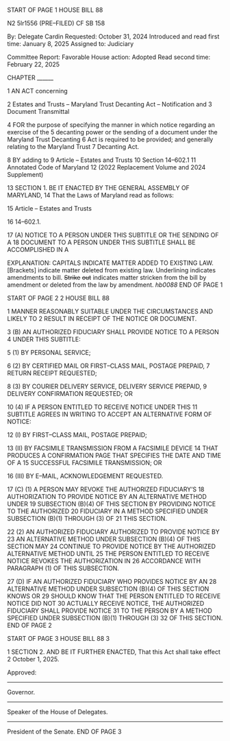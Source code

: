 START OF PAGE 1
HOUSE BILL 88

N2 5lr1556
(PRE–FILED) CF SB 158

By: Delegate Cardin
Requested: October 31, 2024
Introduced and read first time: January 8, 2025
Assigned to: Judiciary

Committee Report: Favorable
House action: Adopted
Read second time: February 22, 2025

CHAPTER ______

1 AN ACT concerning

2 Estates and Trusts – Maryland Trust Decanting Act – Notification and
3 Document Transmittal

4 FOR the purpose of specifying the manner in which notice regarding an exercise of the
5 decanting power or the sending of a document under the Maryland Trust Decanting
6 Act is required to be provided; and generally relating to the Maryland Trust
7 Decanting Act.

8 BY adding to
9 Article – Estates and Trusts
10 Section 14–602.1
11 Annotated Code of Maryland
12 (2022 Replacement Volume and 2024 Supplement)

13 SECTION 1. BE IT ENACTED BY THE GENERAL ASSEMBLY OF MARYLAND,
14 That the Laws of Maryland read as follows:

15 Article – Estates and Trusts

16 14–602.1.

17 (A) NOTICE TO A PERSON UNDER THIS SUBTITLE OR THE SENDING OF A
18 DOCUMENT TO A PERSON UNDER THIS SUBTITLE SHALL BE ACCOMPLISHED IN A

EXPLANATION: CAPITALS INDICATE MATTER ADDED TO EXISTING LAW.
[Brackets] indicate matter deleted from existing law.
Underlining indicates amendments to bill.
~~Strike~~ ~~out~~ indicates matter stricken from the bill by amendment or deleted from the law by
amendment. *hb0088*
END OF PAGE 1

START OF PAGE 2
2 HOUSE BILL 88

1 MANNER REASONABLY SUITABLE UNDER THE CIRCUMSTANCES AND LIKELY TO
2 RESULT IN RECEIPT OF THE NOTICE OR DOCUMENT.

3 (B) AN AUTHORIZED FIDUCIARY SHALL PROVIDE NOTICE TO A PERSON
4 UNDER THIS SUBTITLE:

5 (1) BY PERSONAL SERVICE;

6 (2) BY CERTIFIED MAIL OR FIRST–CLASS MAIL, POSTAGE PREPAID,
7 RETURN RECEIPT REQUESTED;

8 (3) BY COURIER DELIVERY SERVICE, DELIVERY SERVICE PREPAID,
9 DELIVERY CONFIRMATION REQUESTED; OR

10 (4) IF A PERSON ENTITLED TO RECEIVE NOTICE UNDER THIS
11 SUBTITLE AGREES IN WRITING TO ACCEPT AN ALTERNATIVE FORM OF NOTICE:

12 (I) BY FIRST–CLASS MAIL, POSTAGE PREPAID;

13 (II) BY FACSIMILE TRANSMISSION FROM A FACSIMILE DEVICE
14 THAT PRODUCES A CONFIRMATION PAGE THAT SPECIFIES THE DATE AND TIME OF A
15 SUCCESSFUL FACSIMILE TRANSMISSION; OR

16 (III) BY E–MAIL, ACKNOWLEDGEMENT REQUESTED.

17 (C) (1) A PERSON MAY REVOKE THE AUTHORIZED FIDUCIARY’S
18 AUTHORIZATION TO PROVIDE NOTICE BY AN ALTERNATIVE METHOD UNDER
19 SUBSECTION (B)(4) OF THIS SECTION BY PROVIDING NOTICE TO THE AUTHORIZED
20 FIDUCIARY IN A METHOD SPECIFIED UNDER SUBSECTION (B)(1) THROUGH (3) OF
21 THIS SECTION.

22 (2) AN AUTHORIZED FIDUCIARY AUTHORIZED TO PROVIDE NOTICE BY
23 AN ALTERNATIVE METHOD UNDER SUBSECTION (B)(4) OF THIS SECTION MAY
24 CONTINUE TO PROVIDE NOTICE BY THE AUTHORIZED ALTERNATIVE METHOD UNTIL
25 THE PERSON ENTITLED TO RECEIVE NOTICE REVOKES THE AUTHORIZATION IN
26 ACCORDANCE WITH PARAGRAPH (1) OF THIS SUBSECTION.

27 (D) IF AN AUTHORIZED FIDUCIARY WHO PROVIDES NOTICE BY AN
28 ALTERNATIVE METHOD UNDER SUBSECTION (B)(4) OF THIS SECTION KNOWS OR
29 SHOULD KNOW THAT THE PERSON ENTITLED TO RECEIVE NOTICE DID NOT
30 ACTUALLY RECEIVE NOTICE, THE AUTHORIZED FIDUCIARY SHALL PROVIDE NOTICE
31 TO THE PERSON BY A METHOD SPECIFIED UNDER SUBSECTION (B)(1) THROUGH (3)
32 OF THIS SECTION.
END OF PAGE 2

START OF PAGE 3
HOUSE BILL 88 3

1 SECTION 2. AND BE IT FURTHER ENACTED, That this Act shall take effect
2 October 1, 2025.

Approved:

________________________________________________________________________________
Governor.

________________________________________________________________________________
Speaker of the House of Delegates.

________________________________________________________________________________
President of the Senate.
END OF PAGE 3